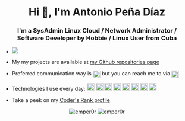 <h1 align="center">Hi 👋, I'm Antonio Peña Díaz</h1>
<h3 align="center">I'm a SysAdmin Linux Cloud / Network Administrator / Software Developer by Hobbie / Linux User from Cuba</h3>

- ![](https://komarev.com/ghpvc/?username=emper0r)

- My my projects are available at [my Github repositories page](https://github.com/emper0r?tab=repositories)

- Preferred communication way is <a href="https://t.me/baph0m3t" target="blank"><img align="center" src="https://cdn.jsdelivr.net/npm/simple-icons@3.0.1/icons/telegram.svg" alt="emper0r" height="20" width="20" /></a> but you can reach me to via <a href="https://www.linkedin.com/in/antonio-pe%C3%B1a-d%C3%ADaz-55609151/" target="blank"><img align="center" src="https://cdn.jsdelivr.net/npm/simple-icons@3.0.1/icons/linkedin.svg" alt="emper0r" height="20" width="20" /></a>

- Technologies I use every day: <img src="https://devicons.github.io/devicon/devicon.git/icons/linux/linux-original.svg" alt="Linux" width="20" height="20"/> <img src="https://devicons.github.io/devicon/devicon.git/icons/debian/debian-plain.svg" alt="Debian" width="20" height="20"/> <img src="https://devicons.github.io/devicon/devicon.git/icons/apache/apache-original-wordmark.svg" alt="Apache" width="20" height="20"/> <img src="https://devicons.github.io/devicon/devicon.git/icons/python/python-original-wordmark.svg" alt="python" width="20" height="20"/> <img src="https://devicons.github.io/devicon/devicon.git/icons/mysql/mysql-original-wordmark.svg" alt="mysql" width="20" height="20"/> <img src="https://devicons.github.io/devicon/devicon.git/icons/docker/docker-plain.svg" alt="Docker" width="20" height="20"/> <img src="https://devicons.github.io/devicon/devicon.git/icons/github/github-original.svg" alt="Github" width="20" height="20"/>  <img src="https://devicons.github.io/devicon/devicon.git/icons/ssh/ssh-original.svg" alt="SSH" width="20" height="20"/>

- Take a peek on my [Coder's Rank profile](https://profile.codersrank.io/user/emper0r)

<p align="center">
<a href="https://github.com/anuraghazra/github-readme-stats">
  <img src="https://github-readme-stats.vercel.app/api?username=emper0r&show_icons=true" alt="emper0r" />
</a>
<a href="https://github.com/anuraghazra/convoychat">
  <img src="https://github-readme-stats.vercel.app/api/top-langs/?username=emper0r" alt="emper0r" />
</a>
</p>

